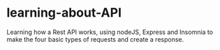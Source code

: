 # learning-about-API

Learning how a Rest API works, using nodeJS, Express and Insomnia to make the four basic types of requests and create a response.
